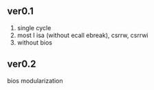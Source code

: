 ## ver0.1
1. single cycle 
2. most I isa (without ecall ebreak), csrrw, csrrwi
3. without bios

## ver0.2
bios modularization